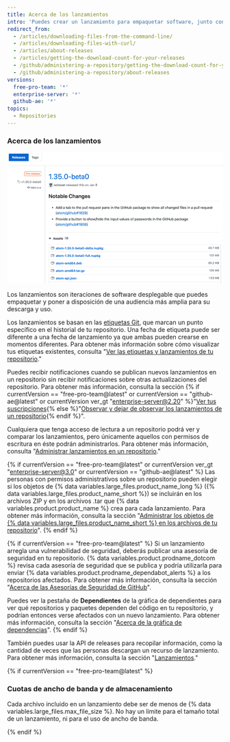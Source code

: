 ```yaml
---
title: Acerca de los lanzamientos
intro: 'Puedes crear un lanzamiento para empaquetar software, junto con notas de lanzamiento y enlaces a archivos binarios, para que los usen otras personas.'
redirect_from:
  - /articles/downloading-files-from-the-command-line/
  - /articles/downloading-files-with-curl/
  - /articles/about-releases
  - /articles/getting-the-download-count-for-your-releases
  - /github/administering-a-repository/getting-the-download-count-for-your-releases
  - /github/administering-a-repository/about-releases
versions:
  free-pro-team: '*'
  enterprise-server: '*'
  github-ae: '*'
topics:
  - Repositories
---
```


### Acerca de los lanzamientos

![Un resumen de los lanzamientos](/assets/images/help/releases/releases-overview.png)

Los lanzamientos son iteraciones de software desplegable que puedes empaquetar y poner a disposición de una audiencia más amplia para su descarga y uso.

Los lanzamientos se basan en las [etiquetas Git](https://git-scm.com/book/en/Git-Basics-Tagging), que marcan un punto específico en el historial de tu repositorio. Una fecha de etiqueta puede ser diferente a una fecha de lanzamiento ya que ambas pueden crearse en momentos diferentes. Para obtener más información sobre cómo visualizar tus etiquetas existentes, consulta "[Ver las etiquetas y lanzamientos de tu repositorio](/github/administering-a-repository/viewing-your-repositorys-releases-and-tags)."

Puedes recibir notificaciones cuando se publican nuevos lanzamientos en un repositorio sin recibir notificaciones sobre otras actualizaciones del repositorio. Para obtener más información, consulta la sección {% if currentVersion == "free-pro-team@latest" or currentVersion == "github-ae@latest" or currentVersion ver_gt "enterprise-server@2.20" %}"[Ver tus suscripciones](/github/managing-subscriptions-and-notifications-on-github/viewing-your-subscriptions){% else %}"[Observar y dejar de observar los lanzamientos de un repositorio](/github/receiving-notifications-about-activity-on-github/watching-and-unwatching-releases-for-a-repository){% endif %}".

Cualquiera que tenga acceso de lectura a un repositorio podrá ver y comparar los lanzamientos, pero únicamente aquellos con permisos de escritura en éste podrán administrarlos. Para obtener más información, consulta "[Administrar lanzamientos en un repositorio](/github/administering-a-repository/managing-releases-in-a-repository)."

{% if currentVersion == "free-pro-team@latest" or currentVersion ver_gt "enterprise-server@3.0" or currentVersion == "github-ae@latest" %}
Las personas con permisos administrativos sobre un repositorio pueden elegir si los objetos de {% data variables.large_files.product_name_long %} ({% data variables.large_files.product_name_short %}) se incluirán en los archivos ZIP y en los archivos .tar que {% data variables.product.product_name %} crea para cada lanzamiento. Para obtener más información, consulta la sección "[Administrar los objetos de {% data variables.large_files.product_name_short %} en los archivos de tu repositorio](/github/administering-a-repository/managing-git-lfs-objects-in-archives-of-your-repository)".
{% endif %}

{% if currentVersion == "free-pro-team@latest" %}
Si un lanzamiento arregla una vulnerabilidad de seguridad, deberás publicar una asesoría de seguridad en tu repositorio. {% data variables.product.prodname_dotcom %} revisa cada asesoría de seguridad que se publica y podría utilizarla para enviar {% data variables.product.prodname_dependabot_alerts %} a los repositorios afectados. Para obtener más información, consulta la sección "[Acerca de las Asesorías de Seguridad de GitHub](/github/managing-security-vulnerabilities/about-github-security-advisories)".

Puedes ver la pestaña de **Dependientes** de la gráfica de dependientes para ver qué repositorios y paquetes dependen del código en tu repositorio, y podrían entonces verse afectados con un nuevo lanzamiento. Para obtener más información, consulta la sección "[Acerca de la gráfica de dependencias](/github/visualizing-repository-data-with-graphs/about-the-dependency-graph)".
{% endif %}

También puedes usar la API de releases para recopilar información, como la cantidad de veces que las personas descargan un recurso de lanzamiento. Para obtener más información, consulta la sección "[Lanzamientos](/rest/reference/repos#releases)."

{% if currentVersion == "free-pro-team@latest" %}
### Cuotas de ancho de banda y de almacenamiento

 Cada archivo incluido en un lanzamiento debe ser de menos de {% data variables.large_files.max_file_size %}. No hay un límite para el tamaño total de un lanzamiento, ni para el uso de ancho de banda.

{% endif %}
